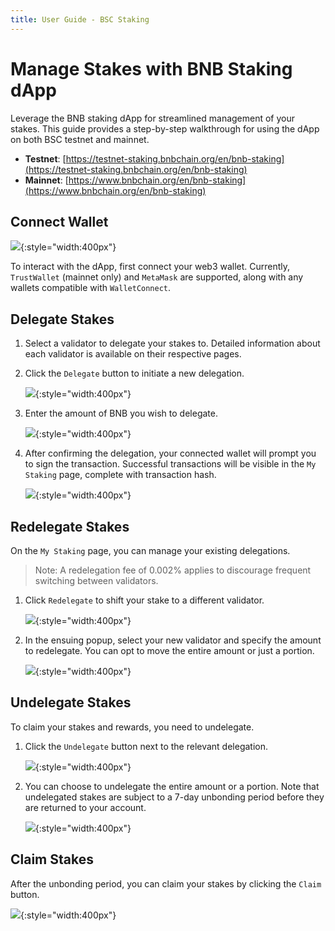 ```yaml
---
title: User Guide - BSC Staking
---
```


# Manage Stakes with BNB Staking dApp

Leverage the BNB staking dApp for streamlined management of your stakes. This guide provides a step-by-step walkthrough for using the dApp on both BSC testnet and mainnet.

- **Testnet**: [https://testnet-staking.bnbchain.org/en/bnb-staking](https://testnet-staking.bnbchain.org/en/bnb-staking)
- **Mainnet**: [https://www.bnbchain.org/en/bnb-staking](https://www.bnbchain.org/en/bnb-staking)

## Connect Wallet

![](../img/staking/user-stake1.png){:style="width:400px"}

To interact with the dApp, first connect your web3 wallet. Currently, `TrustWallet` (mainnet only) and `MetaMask` are supported, along with any wallets compatible with `WalletConnect`.

## Delegate Stakes

1. Select a validator to delegate your stakes to. Detailed information about each validator is available on their respective pages.
2. Click the `Delegate` button to initiate a new delegation. 

    ![](../img/staking/user-stake2.png){:style="width:400px"}

3. Enter the amount of BNB you wish to delegate.

    ![](../img/staking/user-stake3.png){:style="width:400px"}

4. After confirming the delegation, your connected wallet will prompt you to sign the transaction. Successful transactions will be visible in the `My Staking` page, complete with transaction hash.

    ![](../img/staking/user-stake4.png){:style="width:400px"}

## Redelegate Stakes

On the `My Staking` page, you can manage your existing delegations.

>Note: A redelegation fee of 0.002% applies to discourage frequent switching between validators.

1. Click `Redelegate` to shift your stake to a different validator.

    ![](../img/staking/user-stake6.png){:style="width:400px"}

2. In the ensuing popup, select your new validator and specify the amount to redelegate. You can opt to move the entire amount or just a portion.

    ![](../img/staking/user-stake7.png){:style="width:400px"}

## Undelegate Stakes

To claim your stakes and rewards, you need to undelegate.

1. Click the `Undelegate` button next to the relevant delegation.

    ![](../img/staking/user-stake8.png){:style="width:400px"}

2. You can choose to undelegate the entire amount or a portion. Note that undelegated stakes are subject to a 7-day unbonding period before they are returned to your account.

    ![](../img/staking/user-stake9.png){:style="width:400px"}

## Claim Stakes

After the unbonding period, you can claim your stakes by clicking the `Claim` button.

![](../img/staking/user-stake10.png){:style="width:400px"}
